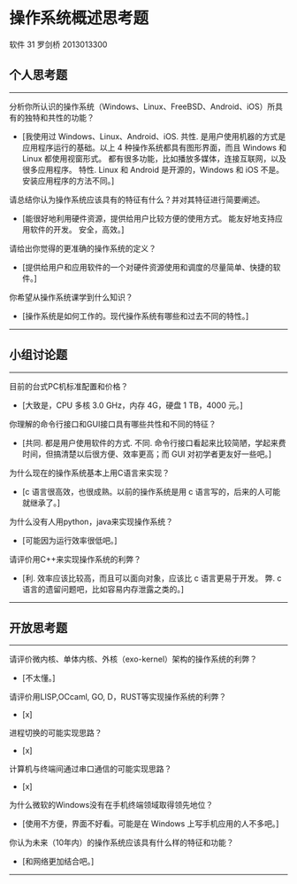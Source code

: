 # 操作系统概述思考题

软件 31  罗剑桥  2013013300

## 个人思考题

---

分析你所认识的操作系统（Windows、Linux、FreeBSD、Android、iOS）所具有的独特和共性的功能？
- [我使用过 Windows、Linux、Android、iOS.
   共性. 是用户使用机器的方式是应用程序运行的基础。以上 4 种操作系统都具有图形界面，而且 Windows 和 Linux 都使用视窗形式。
	     都有很多功能，比如播放多媒体，连接互联网，以及很多应用程序。
   特性. Linux 和 Android 是开源的，Windows 和 iOS 不是。安装应用程序的方法不同。]  

>  

请总结你认为操作系统应该具有的特征有什么？并对其特征进行简要阐述。
- [能很好地利用硬件资源，提供给用户比较方便的使用方式。
   能友好地支持应用软件的开发。
   安全，高效。]  

>  


请给出你觉得的更准确的操作系统的定义？
- [提供给用户和应用软件的一个对硬件资源使用和调度的尽量简单、快捷的软件。]  

>  
你希望从操作系统课学到什么知识？
- [操作系统是如何工作的。现代操作系统有哪些和过去不同的特性。]  

>  

---

## 小组讨论题

---

目前的台式PC机标准配置和价格？
- [大致是，CPU 多核 3.0 GHz，内存 4G，硬盘 1 TB，4000 元。]  

> 

你理解的命令行接口和GUI接口具有哪些共性和不同的特征？
- [共同. 都是用户使用软件的方式.
  不同. 命令行接口看起来比较简陋，学起来费时间，但搞清楚以后很方便、效率更高；而 GUI 对初学者更友好一些吧。]  

> 

为什么现在的操作系统基本上用C语言来实现？
- [c 语言很高效，也很成熟。以前的操作系统是用 c 语言写的，后来的人可能就继承了。]  

> 

为什么没有人用python，java来实现操作系统？
- [可能因为运行效率很低吧。]  

>  

请评价用C++来实现操作系统的利弊？
- [利. 效率应该比较高，而且可以面向对象，应该比 c 语言更易于开发。
   弊. c 语言的遗留问题吧，比如容易内存泄露之类的。]  

>  

---

## 开放思考题

---

请评价微内核、单体内核、外核（exo-kernel）架构的操作系统的利弊？
- [不太懂。]  

>  

请评价用LISP,OCcaml, GO, D，RUST等实现操作系统的利弊？
- [x]  

>  

进程切换的可能实现思路？
- [x]  

>  

计算机与终端间通过串口通信的可能实现思路？
- [x]  

>  

为什么微软的Windows没有在手机终端领域取得领先地位？
- [使用不方便，界面不好看。可能是在 Windows 上写手机应用的人不多吧。]  

>  

你认为未来（10年内）的操作系统应该具有什么样的特征和功能？
- [和网络更加结合吧。]  

>  

---
